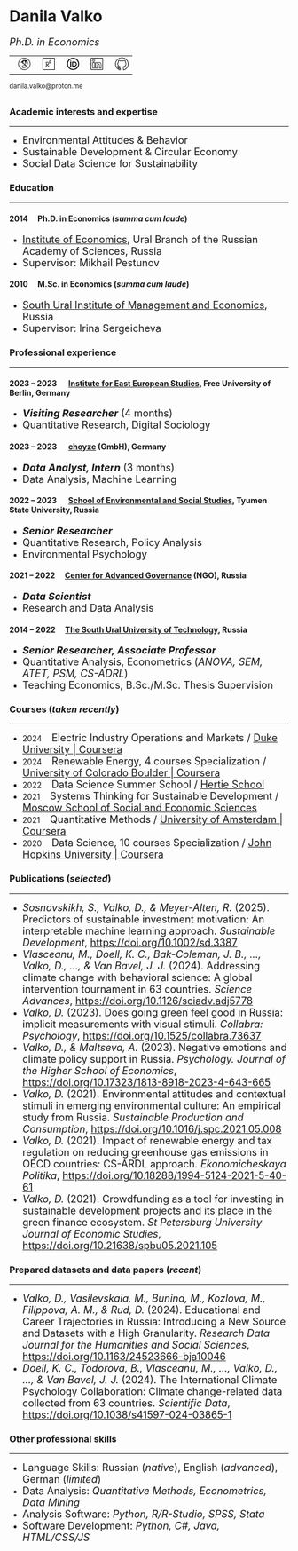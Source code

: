 # Danila Valko
<font size="4"><i>Ph.D. in Economics</i></font><br>
<table><tr><td>&nbsp;&nbsp;<a href="https://scholar.google.com/citations?user=8f3WFJAAAAAJ&hl=en"><img src="googlescholar.png" width="24" alt="GoogleScholar"></a></td><td>&nbsp;&nbsp;<a href="https://www.researchgate.net/profile/Danila-Valko"><img src="researchgate.png" width="22" alt="ResearchGate"></a></td><td>&nbsp;&nbsp;<a href="https://orcid.org/0000-0002-8058-7539"><img src="orcid.png" width="22" alt="ResearchGate"></a></td><td>&nbsp;&nbsp;<a href="http://www.linkedin.com/in/danila-valko"><img src="linkedin.png" width="22" alt="LinkedIn"></a></td><td>&nbsp;&nbsp;<a href="https://github.com/ellariel"><img src="github.png" width="24" alt="GitHub"></a></td></tr></table><sup>danila.valko@proton.me</sup>

### Academic interests and expertise	
___
- <font size="4">Environmental Attitudes & Behavior</font>
- <font size="4">Sustainable Development & Circular Economy</font>
- <font size="4">Social Data Science for Sustainability</font>

### Education
___
#### 2014 &emsp;Ph.D. in Economics (*summa cum laude*)
- <font size="4"><a href="https://uiec.ru/">Institute of Economics</a>, Ural Branch of the Russian Academy of Sciences, Russia</font>
- <font size="4">Supervisor: Mikhail Pestunov</font>

#### 2010 &emsp;M.Sc. in Economics (*summa cum laude*)
- <font size="4"><a href="https://www.inueco.ru/">South Ural Institute of Management and Economics</a>, Russia</font>
- <font size="4">Supervisor: Irina Sergeicheva</font>

### Professional experience
___
#### 2023 – 2023 &emsp; [Institute for East European Studies](https://www.oei.fu-berlin.de/), Free University of Berlin, Germany
- <font size="4"><b><i>Visiting Researcher</i></b> (4 months)</font>
- <font size="4">Quantitative Research, Digital Sociology</font>

#### 2023 – 2023 &emsp; [choyze](https://choyze.de/) (GmbH), Germany
- <font size="4"><b><i>Data Analyst, Intern</i></b> (3 months)</font>
- <font size="4">Data Analysis, Machine Learning</font>

#### 2022 – 2023 &emsp; [School of Environmental and Social Studies](http://anthropo.school/english), Tyumen State University, Russia
- <font size="4"><b><i>Senior Researcher</i></b></font>
- <font size="4">Quantitative Research, Policy Analysis</font>
- <font size="4">Environmental Psychology</font>

#### 2021 – 2022 &emsp;[Center for Advanced Governance](https://cpur.ru/en/) (NGO), Russia
- <font size="4"><b><i>Data Scientist</i></b></font>
- <font size="4">Research and Data Analysis</font>

#### 2014 – 2022 &emsp;[The South Ural University of Technology](https://www.inueco.ru/), Russia
- <font size="4"><b><i>Senior Researcher, Associate Professor</i></b></font>
- <font size="4">Quantitative Analysis, Econometrics (<i>ANOVA, SEM, ATET, PSM, CS-ADRL</i>)</font>
- <font size="4">Teaching Economics, B.Sc./M.Sc. Thesis Supervision</font>

### Courses (*taken recently*)
___
- 2024 &emsp;<font size="4">Electric Industry Operations and Markets / <a href="https://www.coursera.org/learn/electricity">Duke University | Coursera</a></font>
- 2024 &emsp;<font size="4">Renewable Energy, 4 courses Specialization / <a href="https://www.coursera.org/specializations/renewable-energy">University of Colorado Boulder | Coursera</a></font>
- 2022 &emsp;<font size="4">Data Science Summer School / <a href="https://www.hertie-school.org/en/">Hertie School</a></font>
- 2021 &emsp;<font size="4">Systems Thinking for Sustainable Development / <a href="https://www.msses.ru/kursy/novaya-ekologiya-cistemnoe-myshlenie-dlya-ustoychivogo-razvitiya/">Moscow School of Social
and Economic Sciences</a></font>
- 2021 &emsp;<font size="4">Quantitative Methods / <a href="https://www.coursera.org/learn/quantitative-methods">University of Amsterdam | Coursera</a></font>
- 2020 &emsp;<font size="4">Data Science, 10 courses Specialization / <a href="https://www.coursera.org/specializations/jhu-data-science">John Hopkins University | Coursera</a></font>

### Publications (*selected*)
___
- <font size="4"><i>Sosnovskikh, S., Valko, D., & Meyer-Alten, R.</i> (2025). Predictors of sustainable investment motivation: An interpretable machine learning approach. <i>Sustainable Development</i>, <a href="https://doi.org/10.1002/sd.3387">https://doi.org/10.1002/sd.3387</a></font>
- <font size="4"><i>Vlasceanu, M., Doell, K. C., Bak-Coleman, J. B., ..., Valko, D., ..., & Van Bavel, J. J.</i> (2024). Addressing climate change with behavioral science: A global intervention tournament in 63 countries. <i>Science Advances</i>, <a href="https://doi.org/10.1126/sciadv.adj5778">https://doi.org/10.1126/sciadv.adj5778</a></font>
- <font size="4"><i>Valko, D.</i> (2023). Does going green feel good in Russia: implicit measurements with visual stimuli. <i>Collabra: Psychology</i>, <a href="https://doi.org/10.1525/collabra.73637">https://doi.org/10.1525/collabra.73637</a></font>
- <font size="4"><i>Valko, D., & Maltseva, A.</i> (2023). Negative emotions and climate policy support in Russia. <i>Psychology. Journal of the Higher School of Economics</i>, <a href="https://doi.org/10.17323/1813-8918-2023-4-643-665">https://doi.org/10.17323/1813-8918-2023-4-643-665</a></font>
- <font size="4"><i>Valko, D.</i> (2021). Environmental attitudes and contextual stimuli in emerging environmental culture: An empirical study from Russia. <i>Sustainable Production and Consumption</i>, <a href="https://doi.org/10.1016/j.spc.2021.05.008">https://doi.org/10.1016/j.spc.2021.05.008</a></font>
- <font size="4"><i>Valko, D.</i> (2021). Impact of renewable energy and tax regulation on reducing greenhouse gas emissions in OECD countries: CS-ARDL approach. <i>Ekonomicheskaya Politika</i>, <a href="https://doi.org/10.18288/1994-5124-2021-5-40-61">https://doi.org/10.18288/1994-5124-2021-5-40-61</a></font>
- <font size="4"><i>Valko, D.</i> (2021). Crowdfunding as a tool for investing in sustainable development projects and its place in the green finance ecosystem. <i>St Petersburg University Journal of Economic Studies</i>, <a href="https://doi.org/10.21638/spbu05.2021.105">https://doi.org/10.21638/spbu05.2021.105</a></font>

### Prepared datasets and data papers (*recent*)
___
- <font size="4"><i>Valko, D., Vasilevskaia, M., Bunina, M., Kozlova, M., Filippova, A. M., & Rud, D.</i> (2024). Educational and Career Trajectories in Russia: Introducing a New Source and Datasets with a High Granularity. <i>Research Data Journal for the Humanities and Social Sciences</i>, <a href="https://doi.org/10.1163/24523666-bja10046">https://doi.org/10.1163/24523666-bja10046</a></font>
- <font size="4"><i>Doell, K. C., Todorova, B., Vlasceanu, M., ..., Valko, D., ..., & Van Bavel, J. J.</i> (2024). The International Climate Psychology Collaboration: Climate change-related data collected from 63 countries. <i>Scientific Data</i>, <a href="https://doi.org/10.1038/s41597-024-03865-1">https://doi.org/10.1038/s41597-024-03865-1</a></font>

### Other professional skills
___
- <font size="4">Language Skills: Russian (<i>native</i>), English (<i>advanced</i>), German (<i>limited</i>)</font>
- <font size="4">Data Analysis: <i>Quantitative Methods, Econometrics, Data Mining</i></font>
- <font size="4">Analysis Software: <i>Python, R/R-Studio, SPSS, Stata</i></font>
- <font size="4">Software Development: <i>Python, C#, Java, HTML/CSS/JS</i></font>






